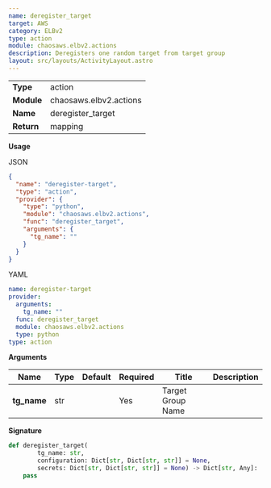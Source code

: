 ```yaml
---
name: deregister_target
target: AWS
category: ELBv2
type: action
module: chaosaws.elbv2.actions
description: Deregisters one random target from target group
layout: src/layouts/ActivityLayout.astro
---
```


|            |                        |
| ---------- | ---------------------- |
| **Type**   | action                 |
| **Module** | chaosaws.elbv2.actions |
| **Name**   | deregister_target      |
| **Return** | mapping                |

**Usage**

JSON

```json
{
  "name": "deregister-target",
  "type": "action",
  "provider": {
    "type": "python",
    "module": "chaosaws.elbv2.actions",
    "func": "deregister_target",
    "arguments": {
      "tg_name": ""
    }
  }
}
```

YAML

```yaml
name: deregister-target
provider:
  arguments:
    tg_name: ""
  func: deregister_target
  module: chaosaws.elbv2.actions
  type: python
type: action
```

**Arguments**

| Name        | Type | Default | Required | Title             | Description |
| ----------- | ---- | ------- | -------- | ----------------- | ----------- |
| **tg_name** | str  |         | Yes      | Target Group Name |             |

**Signature**

```python
def deregister_target(
        tg_name: str,
        configuration: Dict[str, Dict[str, str]] = None,
        secrets: Dict[str, Dict[str, str]] = None) -> Dict[str, Any]:
    pass

```
